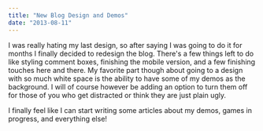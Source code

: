 ```yaml
---
title: "New Blog Design and Demos"
date: "2013-08-11"
---
```


I was really hating my last design, so after saying I was going to do it for months I finally decided to redesign the blog. There's a few things left to do like styling comment boxes, finishing the mobile version, and a few finishing touches here and there. My favorite part though about going to a design with so much white space is the ability to have some of my demos as the background. I will of course however be adding an option to turn them off for those of you who get distracted or think they are just plain ugly.

I finally feel like I can start writing some articles about my demos, games in progress, and everything else!
